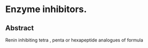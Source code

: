 # Enzyme inhibitors.

## Abstract
Renin inhibiting tetra , penta or hexapeptide analogues of formula